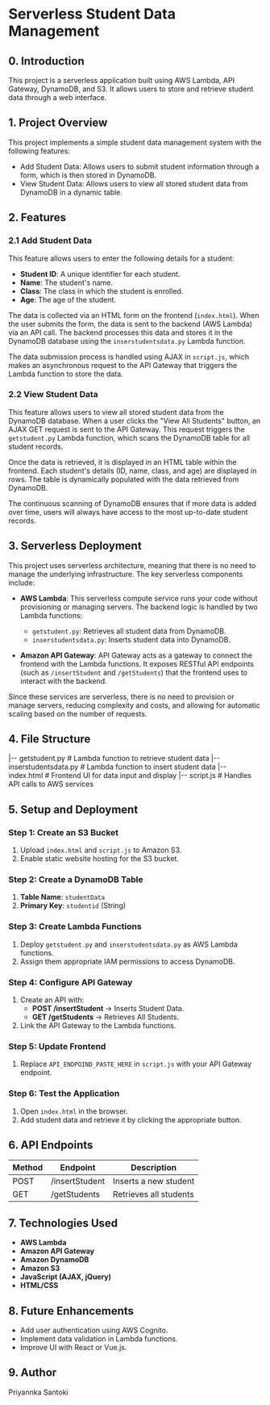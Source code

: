 # Serverless Student Data Management

## 0. Introduction

This project is a serverless application built using AWS Lambda, API Gateway, DynamoDB, and S3. It allows users to store and retrieve student data through a web interface.

## 1. Project Overview

This project implements a simple student data management system with the following features:

- Add Student Data: Allows users to submit student information through a form, which is then stored in DynamoDB.
- View Student Data: Allows users to view all stored student data from DynamoDB in a dynamic table.

## 2. Features

### 2.1 Add Student Data
This feature allows users to enter the following details for a student:
- **Student ID**: A unique identifier for each student.
- **Name**: The student's name.
- **Class**: The class in which the student is enrolled.
- **Age**: The age of the student.

The data is collected via an HTML form on the frontend (`index.html`). When the user submits the form, the data is sent to the backend (AWS Lambda) via an API call. The backend processes this data and stores it in the DynamoDB database using the `inserstudentsdata.py` Lambda function.

The data submission process is handled using AJAX in `script.js`, which makes an asynchronous request to the API Gateway that triggers the Lambda function to store the data.

### 2.2 View Student Data
This feature allows users to view all stored student data from the DynamoDB database. When a user clicks the "View All Students" button, an AJAX GET request is sent to the API Gateway. This request triggers the `getstudent.py` Lambda function, which scans the DynamoDB table for all student records.

Once the data is retrieved, it is displayed in an HTML table within the frontend. Each student's details (ID, name, class, and age) are displayed in rows. The table is dynamically populated with the data retrieved from DynamoDB.

The continuous scanning of DynamoDB ensures that if more data is added over time, users will always have access to the most up-to-date student records.

## 3. Serverless Deployment
This project uses serverless architecture, meaning that there is no need to manage the underlying infrastructure. The key serverless components include:

- **AWS Lambda**: This serverless compute service runs your code without provisioning or managing servers. The backend logic is handled by two Lambda functions:
  - `getstudent.py`: Retrieves all student data from DynamoDB.
  - `inserstudentsdata.py`: Inserts student data into DynamoDB.

- **Amazon API Gateway**: API Gateway acts as a gateway to connect the frontend with the Lambda functions. It exposes RESTful API endpoints (such as `/insertStudent` and `/getStudents`) that the frontend uses to interact with the backend.

Since these services are serverless, there is no need to provision or manage servers, reducing complexity and costs, and allowing for automatic scaling based on the number of requests.

## 4. File Structure
|-- getstudent.py # Lambda function to retrieve student data 
|-- inserstudentsdata.py # Lambda function to insert student data 
|-- index.html # Frontend UI for data input and display 
|-- script.js # Handles API calls to AWS services


## 5. Setup and Deployment

### Step 1: Create an S3 Bucket
1. Upload `index.html` and `script.js` to Amazon S3.
2. Enable static website hosting for the S3 bucket.

### Step 2: Create a DynamoDB Table
1. **Table Name**: `studentData`
2. **Primary Key**: `studentid` (String)

### Step 3: Create Lambda Functions
1. Deploy `getstudent.py` and `inserstudentsdata.py` as AWS Lambda functions.
2. Assign them appropriate IAM permissions to access DynamoDB.

### Step 4: Configure API Gateway
1. Create an API with:
   - **POST /insertStudent** → Inserts Student Data.
   - **GET /getStudents** → Retrieves All Students.
2. Link the API Gateway to the Lambda functions.

### Step 5: Update Frontend
1. Replace `API_ENDPOIND_PASTE_HERE` in `script.js` with your API Gateway endpoint.

### Step 6: Test the Application
1. Open `index.html` in the browser.
2. Add student data and retrieve it by clicking the appropriate button.

## 6. API Endpoints

| Method | Endpoint         | Description          |
|--------|------------------|----------------------|
| POST   | /insertStudent   | Inserts a new student|
| GET    | /getStudents     | Retrieves all students|

## 7. Technologies Used

- **AWS Lambda**
- **Amazon API Gateway**
- **Amazon DynamoDB**
- **Amazon S3**
- **JavaScript (AJAX, jQuery)**
- **HTML/CSS**

## 8. Future Enhancements

- Add user authentication using AWS Cognito.
- Implement data validation in Lambda functions.
- Improve UI with React or Vue.js.

## 9. Author

Priyannka Santoki


